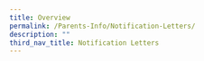 ```yaml
---
title: Overview
permalink: /Parents-Info/Notification-Letters/
description: ""
third_nav_title: Notification Letters
---
```


